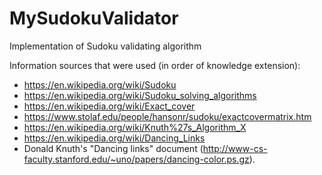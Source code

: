 # MySudokuValidator
Implementation of Sudoku validating algorithm

Information sources that were used (in order of knowledge extension):
- https://en.wikipedia.org/wiki/Sudoku
- https://en.wikipedia.org/wiki/Sudoku_solving_algorithms
- https://en.wikipedia.org/wiki/Exact_cover
- https://www.stolaf.edu/people/hansonr/sudoku/exactcovermatrix.htm
- https://en.wikipedia.org/wiki/Knuth%27s_Algorithm_X
- https://en.wikipedia.org/wiki/Dancing_Links
- Donald Knuth's "Dancing links" document (http://www-cs-faculty.stanford.edu/~uno/papers/dancing-color.ps.gz).
